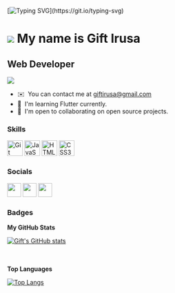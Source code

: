 [![Typing SVG](https://readme-typing-svg.herokuapp.com/?lines=Hello+Human+...)](https://git.io/typing-svg)

![](https://user-images.githubusercontent.com/18350557/176309783-0785949b-9127-417c-8b55-ab5a4333674e.gif)
My name is Gift Irusa
====================================================================================================================================

Web Developer
-----------------
![](https://komarev.com/ghpvc/?username=giftirusa&style=for-the-badge)
* ✉️  You can contact me at [giftirusa@gmail.com](mailto:giftirusa@gmail.com)
* 🧠  I'm learning Flutter currently.
* 🤝  I'm open to collaborating on open source projects.

### Skills


<p align="left">
<a href="https://git-scm.com/" target="_blank" rel="noreferrer"><img src="https://raw.githubusercontent.com/danielcranney/readme-generator/main/public/icons/skills/git-colored.svg" width="36" height="36" alt="Git" /></a>
<a href="https://developer.mozilla.org/en-US/docs/Web/JavaScript" target="_blank" rel="noreferrer"><img src="https://raw.githubusercontent.com/danielcranney/readme-generator/main/public/icons/skills/javascript-colored.svg" width="36" height="36" alt="JavaScript" /></a>
<a href="https://developer.mozilla.org/en-US/docs/Glossary/HTML5" target="_blank" rel="noreferrer"><img src="https://raw.githubusercontent.com/danielcranney/readme-generator/main/public/icons/skills/html5-colored.svg" width="36" height="36" alt="HTML5" /></a>
<a href="https://www.w3.org/TR/CSS/#css" target="_blank" rel="noreferrer"><img src="https://raw.githubusercontent.com/danielcranney/readme-generator/main/public/icons/skills/css3-colored.svg" width="36" height="36" alt="CSS3" /></a>

</p>


### Socials

<p align="left"> <a href="https://www.github.com/giftirusa" target="_blank" rel="noreferrer"><img src="https://raw.githubusercontent.com/danielcranney/readme-generator/main/public/icons/socials/github.svg" width="32" height="32" /></a> <a href="https://www.linkedin.com/in/#" target="_blank" rel="noreferrer"><img src="https://raw.githubusercontent.com/danielcranney/readme-generator/main/public/icons/socials/linkedin.svg" width="32" height="32" /></a> <a href="https://www.twitter.com/#" target="_blank" rel="noreferrer"><img src="https://raw.githubusercontent.com/danielcranney/readme-generator/main/public/icons/socials/twitter.svg" width="32" height="32" /></a> 


### Badges

<b>My GitHub Stats</b>

<a href="https://github.com/giftirusa">
  <img align="center" src="https://github-readme-stats.vercel.app/api?username=giftirusa&show_icons=true&theme=transparent" alt="Gift's GitHub stats" />
</a>
  <br>
<br>
<br>

<b>Top Languages</b>

[![Top Langs](https://github-readme-stats-blindbanditbmc.vercel.app/api/top-langs/?username=giftirusa&layout=compact&show_icons=true&theme=transparent&langs_count=6)](https://github.com/giftirusa/github-readme-stats)
